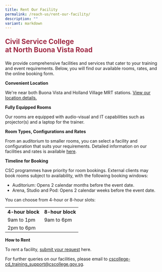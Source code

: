 ```yaml
---
title: Rent Our Facility
permalink: /reach-us/rent-our-facility/
description: ""
variant: markdown
---
```

<style>

.theheader {
	font-weight: bold;
	color: #9F2943;
	font-size: 1.6em;
	}	
	
.grid-container {
	display: grid;
	grid-template-columns: 1fr 1fr 1fr;
	grid-gap: 2%;
	margin-bottom: 2%;
	}	
</style>

<p class="theheader">Civil Service College 
	<br>at North Buona Vista Road</p>
<p>We provide comprehensive facilities and services that cater to your training and event requirements. Below, you will find our available rooms, rates, and the online booking form.</p>

<b>Convenient Location</b>
<p>We're near both Buona Vista and Holland Village MRT stations. <a href="/getting-to-csc/">View our location details.</a></p>

<b>Fully Equipped Rooms</b>
<p>Our rooms are equipped with audio-visual and IT capabilities such as projector(s) and a laptop for the trainer.</p>

<b>Room Types, Configurations and Rates</b>
<p>From an auditorium to smaller rooms, you can select a facility and configuration that suits your requirements.
Detailed information on our facilities and rates is available <a href="https://go.gov.sg/cscfy25roomrental">here</a>.</p>

<b>Timeline for Booking</b>
<p>CSC programmes have priority for room bookings. External clients may book rooms subject to availability, with the following booking windows:
</p>
<ul><li>Auditorium: Opens 2 calendar months before the event date.</li>
<li>Arena, Studio and Pod: Opens 2 calendar weeks before the event date. </li></ul>

<p>You can choose from 4-hour or 8-hour slots:</p>


<table>
  <tbody><tr>
    <th>4-hour block</th>
    <th>8-hour block</th>
  </tr>
  <tr>
    <td>9am to 1pm</td>
    <td>9am to 6pm</td>
  </tr>
  <tr>
    <td>2pm to 6pm</td>
    <td></td>
  </tr>


</tbody></table>


<b>How to Rent</b> 
<p>To rent a facility, <a href="https://form.gov.sg/5fb4a7501321980011f4de98">submit your request</a> here.</p>

<p>For further queries on our facilities, please email to <a href="mailto:cscollege-cd_training_support@cscollege.gov.sg">cscollege-cd_training_support@cscollege.gov.sg</a>.</p>


